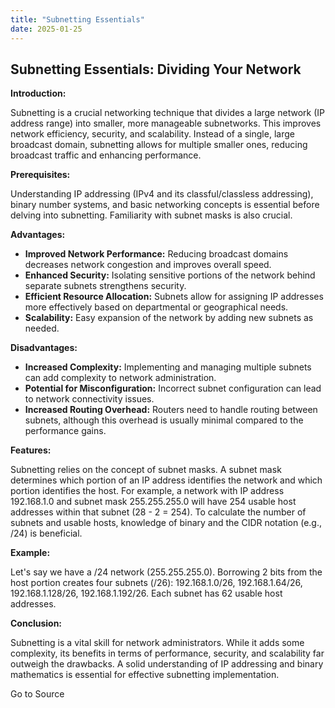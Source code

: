 ```yaml
---
title: "Subnetting Essentials"
date: 2025-01-25
---
```


## Subnetting Essentials: Dividing Your Network

**Introduction:**

Subnetting is a crucial networking technique that divides a large network (IP address range) into smaller, more manageable subnetworks. This improves network efficiency, security, and scalability. Instead of a single, large broadcast domain, subnetting allows for multiple smaller ones, reducing broadcast traffic and enhancing performance.

**Prerequisites:**

Understanding IP addressing (IPv4 and its classful/classless addressing), binary number systems, and basic networking concepts is essential before delving into subnetting. Familiarity with subnet masks is also crucial.

**Advantages:**

- **Improved Network Performance:** Reducing broadcast domains decreases network congestion and improves overall speed.
- **Enhanced Security:** Isolating sensitive portions of the network behind separate subnets strengthens security.
- **Efficient Resource Allocation:** Subnets allow for assigning IP addresses more effectively based on departmental or geographical needs.
- **Scalability:** Easy expansion of the network by adding new subnets as needed.

**Disadvantages:**

- **Increased Complexity:** Implementing and managing multiple subnets can add complexity to network administration.
- **Potential for Misconfiguration:** Incorrect subnet configuration can lead to network connectivity issues.
- **Increased Routing Overhead:** Routers need to handle routing between subnets, although this overhead is usually minimal compared to the performance gains.

**Features:**

Subnetting relies on the concept of subnet masks. A subnet mask determines which portion of an IP address identifies the network and which portion identifies the host. For example, a network with IP address 192.168.1.0 and subnet mask 255.255.255.0 will have 254 usable host addresses within that subnet (28 - 2 = 254). To calculate the number of subnets and usable hosts, knowledge of binary and the CIDR notation (e.g., /24) is beneficial.

**Example:**

Let's say we have a /24 network (255.255.255.0). Borrowing 2 bits from the host portion creates four subnets (/26): 192.168.1.0/26, 192.168.1.64/26, 192.168.1.128/26, 192.168.1.192/26. Each subnet has 62 usable host addresses.

**Conclusion:**

Subnetting is a vital skill for network administrators. While it adds some complexity, its benefits in terms of performance, security, and scalability far outweigh the drawbacks. A solid understanding of IP addressing and binary mathematics is essential for effective subnetting implementation.

Go to Source
